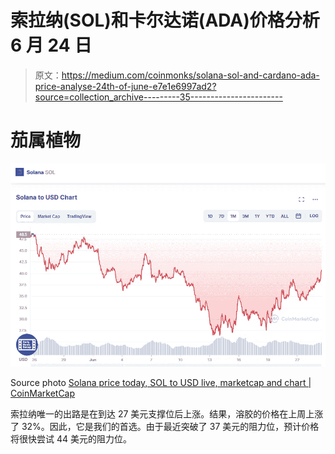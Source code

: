 # 索拉纳(SOL)和卡尔达诺(ADA)价格分析 6 月 24 日

> 原文：<https://medium.com/coinmonks/solana-sol-and-cardano-ada-price-analyse-24th-of-june-e7e1e6997ad2?source=collection_archive---------35----------------------->

# 茄属植物

![](img/5b56604c716266e2fd9d41f9feda7d10.png)

Source photo [Solana price today, SOL to USD live, marketcap and chart | CoinMarketCap](https://coinmarketcap.com/currencies/solana/)

索拉纳唯一的出路是在到达 27 美元支撑位后上涨。结果，溶胶的价格在上周上涨了 32%。因此，它是我们的首选。由于最近突破了 37 美元的阻力位，预计价格将很快尝试 44 美元的阻力位。